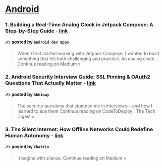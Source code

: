 
<h1><a href=https://medium.com/tag/android/recommended target="_blank" rel="noopener noreferrer">Android</a></h1>
<h3>1. Building a Real-Time Analog Clock in Jetpack Compose: A Step-by-Step Guide - <a href="https://androiddevapps.medium.com/building-a-real-time-analog-clock-in-jetpack-compose-a-step-by-step-guide-eb3f9c2a20eb?source=rss------android-5" target="_blank" rel="noopener noreferrer">link</a></h3>

✍️ **posted by `android dev apps`**

<blockquote>When I first started working with Jetpack Compose, I wanted to build something that felt both challenging and practical. An analog clock…
Continue reading on Medium »</blockquote>

<h3>2. Android Security Interview Guide: SSL Pinning & OAuth2 Questions That Actually Matter - <a href="https://medium.com/codetodeploy/android-security-interview-guide-ssl-pinning-oauth2-questions-that-actually-matter-f4b7c68ad2ad?source=rss------android-5" target="_blank" rel="noopener noreferrer">link</a></h3>

✍️ **posted by `Abhinay`**

<blockquote>The security questions that stumped me in interviews — and how I learned to ace them
Continue reading on CodeToDeploy : The Tech Digest »</blockquote>

<h3>3. The Silent Internet: How Offline Networks Could Redefine Human Autonomy - <a href="https://medium.com/@ChatrixApp/the-silent-internet-how-offline-networks-could-redefine-human-autonomy-d3c124f64b75?source=rss------android-5" target="_blank" rel="noopener noreferrer">link</a></h3>

✍️ **posted by `Chatrix `**

<blockquote>It begins with silence.
Continue reading on Medium »</blockquote>

